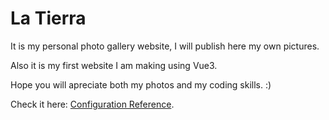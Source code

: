 # La Tierra

It is my personal photo gallery website, I will publish here my own pictures. 

Also it is my first website I am making using Vue3.

Hope you will apreciate both my photos and my coding skills. :)

Check it here: [Configuration Reference](https://michal-krawczyk10.github.io/mi-calles/#/).
